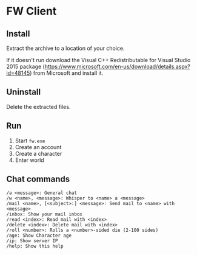 # FW Client

## Install

Extract the archive to a location of your choice.

If it doesn't run download the Visual C++ Redistributable for Visual Studio 2015
package (https://www.microsoft.com/en-us/download/details.aspx?id=48145) from 
Microsoft and install it.

## Uninstall

Delete the extracted files.

## Run

1. Start `fw.exe`
2. Create an account
3. Create a character
4. Enter world

## Chat commands

~~~
/a <message>: General chat
/w <name>, <message>: Whisper to <name> a <message>
/mail <name>, [<subject>:] <message>: Send mail to <name> with <message>
/inbox: Show your mail inbox
/read <index>: Read mail with <index>
/delete <index>: Delete mail with <index>
/roll <number>: Rolls a <number>-sided die (2-100 sides)
/age: Show Character age
/ip: Show server IP
/help: Show this help
~~~
